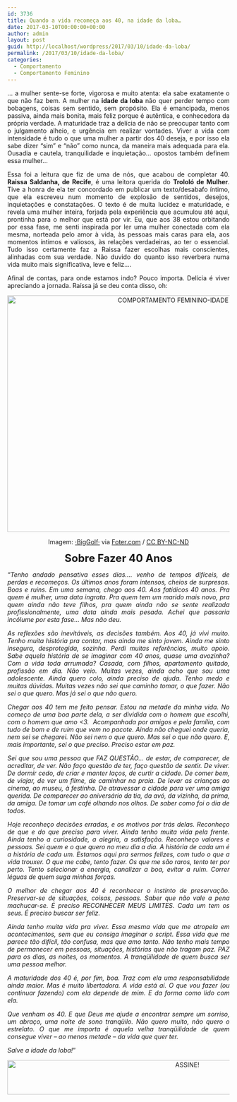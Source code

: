 ```yaml
---
id: 3736
title: Quando a vida recomeça aos 40, na idade da loba…
date: 2017-03-10T00:00:00+00:00
author: admin
layout: post
guid: http://localhost/wordpress/2017/03/10/idade-da-loba/
permalink: /2017/03/10/idade-da-loba/
categories:
  - Comportamento
  - Comportamento Feminino
---
```

<p align="justify">
  … a mulher sente-se forte, vigorosa e muito atenta: ela sabe exatamente o que não faz bem. A mulher na <strong>idade da loba</strong> não quer perder tempo com bobagens, coisas sem sentido, sem propósito. Ela é emancipada, menos passiva, ainda mais bonita, mais feliz porque é autêntica, e conhecedora da própria verdade. A maturidade traz a delícia de não se preocupar tanto com o julgamento alheio, e urgência em realizar vontades. Viver a vida com intensidade é tudo o que uma mulher a partir dos 40 deseja, e por isso ela sabe dizer “sim” e “não” como nunca, da maneira mais adequada para ela. Ousadia e cautela, tranquilidade e inquietação… opostos também definem essa mulher…
</p>

<p align="justify">
  Essa foi a leitura que fiz de uma de nós, que acabou de completar 40. <strong>Raissa Saldanha, de Recife</strong>, é uma leitora querida do <strong>Trololó de Mulher</strong>. Tive a honra de ela ter concordado em publicar um texto/desabafo íntimo, que ela escreveu num momento de explosão de sentidos, desejos, inquietações e constatações. O texto é de muita lucidez e maturidade, e revela uma mulher inteira, forjada pela experiência que acumulou até aqui, prontinha para o melhor que está por vir. Eu, que aos 38 estou orbitando por essa fase, me senti inspirada por ler uma mulher conectada com ela mesma, norteada pelo amor à vida, às pessoas mais caras para ela, aos momentos íntimos e valiosos, às relações verdadeiras, ao ter o essencial. Tudo isso certamente faz a Raissa fazer escolhas mais conscientes, alinhadas com sua verdade. Não duvido do quanto isso reverbera numa vida muito mais significativa, leve e feliz&#8230;.
</p>

<p align="justify">
  Afinal de contas, para onde estamos indo? Pouco importa. Delícia é viver apreciando a jornada. Raíssa já se deu conta disso, oh:
</p>

<p align="center">
  <img class="alignnone size-full wp-image-13588" src="http://www.trololodemulher.com.br/blog/wp-content/uploads/2017/03/COMPORTAMENTO-FEMININO-IDADE-DA-LOBA.jpg" alt="COMPORTAMENTO FEMININO-IDADE DA LOBA" width="800" height="536" />
</p>

<p align="center">
  Imagem: <a href="https://www.flickr.com/photos/biggolf/2192225356/" target="_blank">·BigGolf·</a> via <a href="http://foter.com/re/6a88bd" target="_blank">Foter.com</a> / <a href="http://creativecommons.org/licenses/by-nc-nd/2.0/" target="_blank">CC BY-NC-ND</a>
</p>

<p align="center">
  <strong><span style="font-size: x-large;">Sobre Fazer 40 Anos</span></strong>
</p>

<p align="justify">
  <em>“Tenho andado pensativa esses dias&#8230;. venho de tempos difíceis, de perdas e recomeços. Os últimos anos foram intensos, cheios de surpresas. Boas e ruins. </em><em>Em uma semana, chego aos 40. Aos fatídicos 40 anos. Pra quem é mulher, uma data ingrata. Pra quem tem um marido mais novo, pra quem ainda não teve filhos, pra quem ainda não se sente realizada profissionalmente, uma data ainda mais pesada. Achei que passaria incólume por esta fase&#8230; Mas não deu.</em>
</p>

<p align="justify">
  <em>As reflexões são inevitáveis, as decisões também. Aos 40, já vivi muito. Tenho muita história pra contar, mas ainda me sinto jovem. Ainda me sinto insegura, desprotegida, sozinha. Perdi muitas referências, muito apoio. Sabe aquela história de se imaginar com 40 anos, quase uma avozinha? Com a vida toda arrumada? Casada, com filhos, apartamento quitado, profissão em dia. Não veio. Muitas vezes, ainda acho que sou uma adolescente. Ainda quero colo, ainda preciso de ajuda. Tenho medo e muitas dúvidas. Muitas vezes não sei que caminho tomar, o que fazer. Não sei o que quero. Mas já sei o que não quero.</em>
</p>

<p align="justify">
  <em>Chegar aos 40 tem me feito pensar. Estou na metade da minha vida. No começo de uma boa parte dela, a ser dividida com o homem que escolhi, com o homem que amo <3.  Acompanhada por amigos e pela família, com tudo de bom e de ruim que vem no pacote. Ainda não cheguei onde queria, nem sei se chegarei. Não sei nem o que quero. Mas sei o que não quero. E, mais importante, sei o que preciso. Preciso estar em paz. </em>
</p>

<p align="justify">
  <em>Sei que sou uma pessoa que FAZ QUESTÃO… de estar, de comparecer, de acreditar, de ver. Não faço questão de ter, faço questão de sentir. De viver. De dormir cedo, de criar e manter laços, de curtir a cidade. De comer bem, de viajar, de ver um filme, de caminhar na praia. De levar as crianças ao cinema, ao museu, à festinha. De atravessar a cidade para ver uma amiga querida. De comparecer ao aniversário da tia, da avó, da vizinha, da prima, da amiga. De tomar um café olhando nos olhos. De saber como foi o dia de todos.</em>
</p>

<p align="justify">
  <em>Hoje reconheço decisões erradas, e os motivos por trás delas. Reconheço de que e do que preciso para viver. Ainda tenho muita vida pela frente. Ainda tenho a curiosidade, a alegria, a satisfação. Reconheço valores e pessoas. Sei quem e o que quero no meu dia a dia. A história de cada um é a história de cada um. Estamos aqui pra sermos felizes, com tudo o que a vida trouxer. O que me cabe, tento fazer. Os que me são raros, tento ter por perto. Tento selecionar a energia, canalizar a boa, evitar a ruim. Correr léguas de quem suga minhas forças.</em>
</p>

<p align="justify">
  <em>O melhor de chegar aos 40 é reconhecer o instinto de preservação. Preservar-se de situações, coisas, pessoas. Saber que não vale a pena machucar-se. É preciso RECONHECER MEUS LIMITES. Cada um tem os seus. É preciso buscar ser feliz. </em>
</p>

<p align="justify">
  <em>Ainda tenho muita vida pra viver. Essa mesma vida que me atropela em acontecimentos, sem que eu consiga imaginar o script. Essa vida que me parece tão difícil, tão confusa, mas que amo tanto. Não tenho mais tempo de permanecer em pessoas, situações, histórias que não tragam paz. PAZ para os dias, as noites, os momentos. A tranqüilidade de quem busca ser uma pessoa melhor.</em>
</p>

<p align="justify">
  <em>A maturidade dos 40 é, por fim, boa. Traz com ela uma responsabilidade ainda maior. Mas é muito libertadora. A vida está aí. O que vou fazer (ou continuar fazendo) com ela depende de mim. E da forma como lido com ela.</em>
</p>

<p align="justify">
  <em>Que venham os 40. E que Deus me ajude a encontrar sempre um sorriso, um abraço, uma noite de sono tranqüilo. Não quero muito, não quero o estrelato. O que me importa é aquela velha tranqüilidade de quem consegue viver – ao menos metade – da vida que quer ter.</em>
</p>

<p align="justify">
  <em>Salve a idade da loba!</em>”
</p>

<p align="center">
  <a href="http://feedburner.google.com/fb/a/mailverify?uri=blogbichafemea&loc=pt_BR" target="_blank"><img class="alignnone size-full wp-image-10439" src="http://www.trololodemulher.com.br/blog/wp-content/uploads/2014/09/ASSINE.png" alt="ASSINE!" width="800" height="78" /></a>
</p>

<p align="justify">